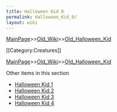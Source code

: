 ```yaml
---
title: Halloween Kid 0
permalink: Halloween_Kid_0/
layout: wiki
---
```


[MainPage](/keeperrl_wiki/ "wikilink")>>[Old_Wiki](/keeperrl_wiki/Old_Wiki "wikilink")>>[Old_Halloween_Kid](/keeperrl_wiki/Old_Halloween_Kid "wikilink")

[[Category:Creatures]]

[MainPage](/keeperrl_wiki/ "wikilink")>>[Old_Wiki](/keeperrl_wiki/Old_Wiki "wikilink")>>[Old_Halloween_Kid](/keeperrl_wiki/Old_Halloween_Kid "wikilink")

Other items in this section
-    [Halloween Kid 1](/keeperrl_wiki/Halloween_Kid_1 "wikilink")
-    [Halloween Kid 2](/keeperrl_wiki/Halloween_Kid_2 "wikilink")
-    [Halloween Kid 3](/keeperrl_wiki/Halloween_Kid_3 "wikilink")
-    [Halloween Kid 4](/keeperrl_wiki/Halloween_Kid_4 "wikilink")
